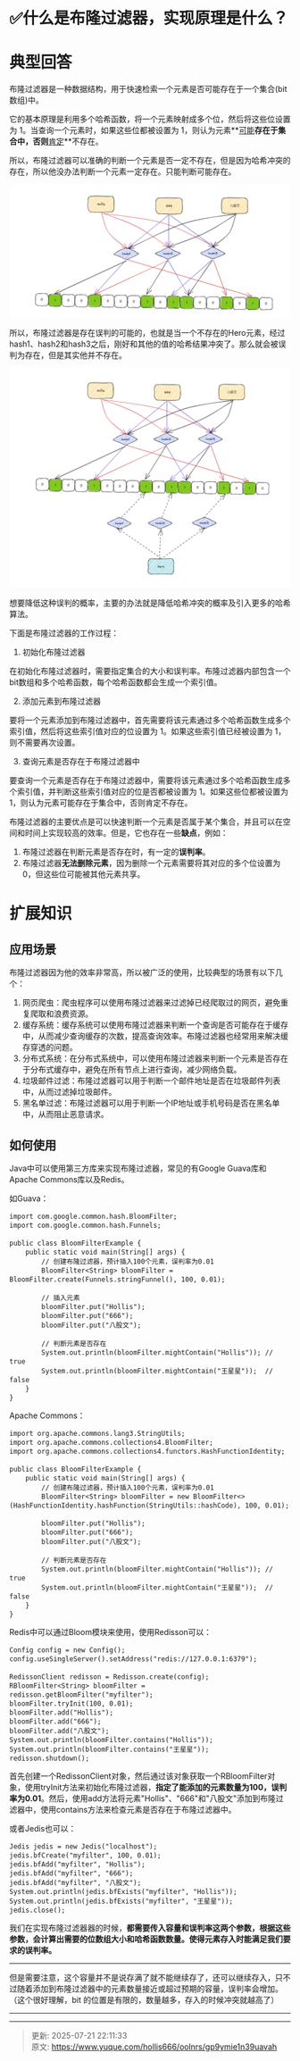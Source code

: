 # ✅什么是布隆过滤器，实现原理是什么？



# 典型回答


布隆过滤器是一种数据结构，用于快速检索一个元素是否可能存在于一个集合(bit 数组)中。



它的基本原理是利用多个哈希函数，将一个元素映射成多个位，然后将这些位设置为 1。当查询一个元素时，如果这些位都被设置为 1，则认为元素**<u>可能</u>**存在于集合中，否则**<u>肯定</u>**不存在。



所以，布隆过滤器可以准确的判断一个元素是否一定不存在，但是因为哈希冲突的存在，所以他没办法判断一个元素一定存在。只能判断可能存在。



![1680881576213-a621153d-1d8c-412b-9234-de1766d018a5.png](./img/BpEh5zo2yYIkNjBm/1680881576213-a621153d-1d8c-412b-9234-de1766d018a5-529133.png)



所以，布隆过滤器是存在误判的可能的，也就是当一个不存在的Hero元素，经过hash1、hash2和hash3之后，刚好和其他的值的哈希结果冲突了。那么就会被误判为存在，但是其实他并不存在。



![1680881991368-ad74c9de-fdef-4f7e-b4be-aad8364718e5.png](./img/BpEh5zo2yYIkNjBm/1680881991368-ad74c9de-fdef-4f7e-b4be-aad8364718e5-436477.png)



想要降低这种误判的概率，主要的办法就是降低哈希冲突的概率及引入更多的哈希算法。



下面是布隆过滤器的工作过程：



1. 初始化布隆过滤器

在初始化布隆过滤器时，需要指定集合的大小和误判率。布隆过滤器内部包含一个bit数组和多个哈希函数，每个哈希函数都会生成一个索引值。



2. 添加元素到布隆过滤器

要将一个元素添加到布隆过滤器中，首先需要将该元素通过多个哈希函数生成多个索引值，然后将这些索引值对应的位设置为 1。如果这些索引值已经被设置为 1，则不需要再次设置。



3. 查询元素是否存在于布隆过滤器中

要查询一个元素是否存在于布隆过滤器中，需要将该元素通过多个哈希函数生成多个索引值，并判断这些索引值对应的位是否都被设置为 1。如果这些位都被设置为 1，则认为元素可能存在于集合中，否则肯定不存在。



布隆过滤器的主要优点是可以快速判断一个元素是否属于某个集合，并且可以在空间和时间上实现较高的效率。但是，它也存在一些**缺点**，例如：



1. 布隆过滤器在判断元素是否存在时，有一定的**误判率**。
2. 布隆过滤器**无法删除元素**，因为删除一个元素需要将其对应的多个位设置为 0，但这些位可能被其他元素共享。



# 扩展知识


## 应用场景


布隆过滤器因为他的效率非常高，所以被广泛的使用，比较典型的场景有以下几个：



1. 网页爬虫：爬虫程序可以使用布隆过滤器来过滤掉已经爬取过的网页，避免重复爬取和浪费资源。
2. 缓存系统：缓存系统可以使用布隆过滤器来判断一个查询是否可能存在于缓存中，从而减少查询缓存的次数，提高查询效率。布隆过滤器也经常用来解决缓存穿透的问题。
3. 分布式系统：在分布式系统中，可以使用布隆过滤器来判断一个元素是否存在于分布式缓存中，避免在所有节点上进行查询，减少网络负载。
4. 垃圾邮件过滤：布隆过滤器可以用于判断一个邮件地址是否在垃圾邮件列表中，从而过滤掉垃圾邮件。
5. 黑名单过滤：布隆过滤器可以用于判断一个IP地址或手机号码是否在黑名单中，从而阻止恶意请求。





## 如何使用


Java中可以使用第三方库来实现布隆过滤器，常见的有Google Guava库和Apache Commons库以及Redis。



如Guava：



```plain
import com.google.common.hash.BloomFilter;
import com.google.common.hash.Funnels;

public class BloomFilterExample {
    public static void main(String[] args) {
        // 创建布隆过滤器，预计插入100个元素，误判率为0.01
        BloomFilter<String> bloomFilter = BloomFilter.create(Funnels.stringFunnel(), 100, 0.01);

        // 插入元素
        bloomFilter.put("Hollis");
        bloomFilter.put("666");
        bloomFilter.put("八股文");

        // 判断元素是否存在
        System.out.println(bloomFilter.mightContain("Hollis")); // true
        System.out.println(bloomFilter.mightContain("王星星"));  // false
    }
}

```





Apache Commons：



```plain
import org.apache.commons.lang3.StringUtils;
import org.apache.commons.collections4.BloomFilter;
import org.apache.commons.collections4.functors.HashFunctionIdentity;

public class BloomFilterExample {
    public static void main(String[] args) {
        // 创建布隆过滤器，预计插入100个元素，误判率为0.01
        BloomFilter<String> bloomFilter = new BloomFilter<>(HashFunctionIdentity.hashFunction(StringUtils::hashCode), 100, 0.01);

        bloomFilter.put("Hollis");
        bloomFilter.put("666");
        bloomFilter.put("八股文");

        // 判断元素是否存在
        System.out.println(bloomFilter.mightContain("Hollis")); // true
        System.out.println(bloomFilter.mightContain("王星星"));  // false
    }
}

```



Redis中可以通过Bloom模块来使用，使用Redisson可以：



```plain
Config config = new Config();
config.useSingleServer().setAddress("redis://127.0.0.1:6379");

RedissonClient redisson = Redisson.create(config);
RBloomFilter<String> bloomFilter = redisson.getBloomFilter("myfilter");
bloomFilter.tryInit(100, 0.01);
bloomFilter.add("Hollis");
bloomFilter.add("666");
bloomFilter.add("八股文");
System.out.println(bloomFilter.contains("Hollis"));
System.out.println(bloomFilter.contains("王星星"));
redisson.shutdown();
```





首先创建一个RedissonClient对象，然后通过该对象获取一个RBloomFilter对象，使用tryInit方法来初始化布隆过滤器，**指定了能添加的元素数量为100，误判率为0.01**。然后，使用add方法将元素"Hollis"、"666"和"八股文"添加到布隆过滤器中，使用contains方法来检查元素是否存在于布隆过滤器中。



或者Jedis也可以：





```plain
Jedis jedis = new Jedis("localhost");
jedis.bfCreate("myfilter", 100, 0.01);
jedis.bfAdd("myfilter", "Hollis");
jedis.bfAdd("myfilter", "666");
jedis.bfAdd("myfilter", "八股文");
System.out.println(jedis.bfExists("myfilter", "Hollis"));
System.out.println(jedis.bfExists("myfilter", "王星星"));
jedis.close();

```



我们在实现布隆过滤器器的时候，**都需要传入容量和误判率这两个参数，根据这些参数，会计算出需要的位数组大小和哈希函数数量。使得元素存入时能满足我们要求的误判率。**

****

但是需要注意，这个容量并不是说存满了就不能继续存了，还可以继续存入，只不过随着添加到布隆过滤器中的元素数量接近或超过预期的容量，误判率会增加。（这个很好理解，bit 的位置是有限的，数量越多，存入的时候冲突就越高了）

****

****



> 更新: 2025-07-21 22:11:33  
> 原文: <https://www.yuque.com/hollis666/oolnrs/gp9ymie1n39uavah>